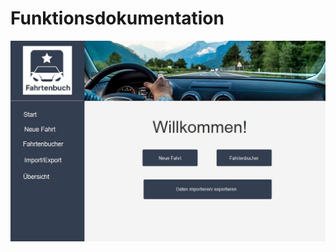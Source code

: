 # Funktionsdokumentation

![alt text](https://github.com/jku-win-se/teaching-2023.ws.prse.braeuer.team2/blob/main/docs/Screenshots/Screenshot1.jpg?raw=true)
